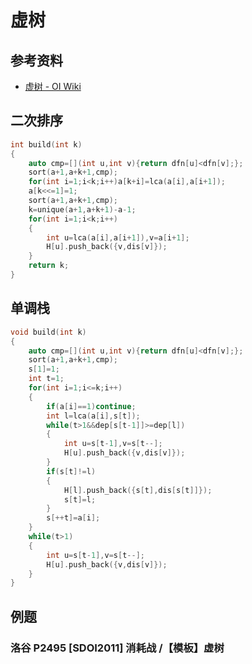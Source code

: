 # 虚树

## 参考资料

- [虚树 - OI Wiki](https://oi-wiki.org/graph/virtual-tree/)

## 二次排序

```cpp
int build(int k)
{
	auto cmp=[](int u,int v){return dfn[u]<dfn[v];};
	sort(a+1,a+k+1,cmp);
	for(int i=1;i<k;i++)a[k+i]=lca(a[i],a[i+1]);
	a[k<<=1]=1;
	sort(a+1,a+k+1,cmp);
	k=unique(a+1,a+k+1)-a-1;
	for(int i=1;i<k;i++)
	{
		int u=lca(a[i],a[i+1]),v=a[i+1];
		H[u].push_back({v,dis[v]});
	}
	return k;
}
```

## 单调栈

```cpp
void build(int k)
{
	auto cmp=[](int u,int v){return dfn[u]<dfn[v];};
	sort(a+1,a+k+1,cmp);
	s[1]=1;
	int t=1;
	for(int i=1;i<=k;i++)
	{
		if(a[i]==1)continue;
		int l=lca(a[i],s[t]);
		while(t>1&&dep[s[t-1]]>=dep[l])
		{
			int u=s[t-1],v=s[t--];
			H[u].push_back({v,dis[v]});
		}
		if(s[t]!=l)
		{
			H[l].push_back({s[t],dis[s[t]]});
			s[t]=l;
		}
		s[++t]=a[i];
	}
	while(t>1)
	{
		int u=s[t-1],v=s[t--];
		H[u].push_back({v,dis[v]});
	}
}
```

## 例题

### 洛谷 P2495 [SDOI2011] 消耗战 /【模板】虚树

<Problem id="P2495" />
